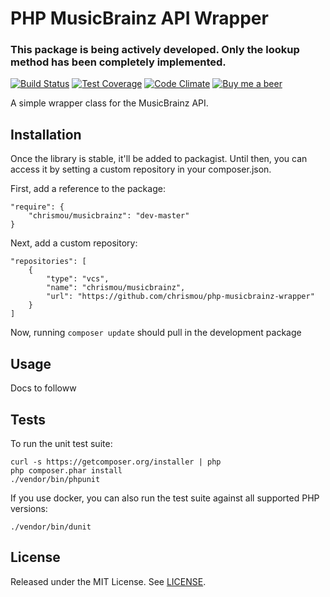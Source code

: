# PHP MusicBrainz API Wrapper

### This package is being actively developed. Only the lookup method has been completely implemented.

[![Build Status](https://travis-ci.org/chrismou/php-musicbrainz-wrapper.svg?branch=master)](https://travis-ci.org/chrismou/php-musicbrainz-wrapper)
[![Test Coverage](https://codeclimate.com/github/chrismou/php-musicbrainz-wrapper/badges/coverage.svg)](https://codeclimate.com/github/chrismou/php-musicbrainz-wrapper/coverage)
[![Code Climate](https://codeclimate.com/github/chrismou/php-musicbrainz-wrapper/badges/gpa.svg)](https://codeclimate.com/github/chrismou/php-musicbrainz-wrapper)
[![Buy me a beer](https://img.shields.io/badge/donate-PayPal-019CDE.svg)](https://www.paypal.me/chrismou)

A simple wrapper class for the MusicBrainz API.

## Installation

Once the library is stable, it'll be added to packagist. Until then, you can access it by setting a custom repository in your composer.json.

First, add a reference to the package:

```
"require": {
    "chrismou/musicbrainz": "dev-master"
}
```

Next, add a custom repository:

```
"repositories": [
    {
        "type": "vcs",
        "name": "chrismou/musicbrainz",
        "url": "https://github.com/chrismou/php-musicbrainz-wrapper"
    }
]
```

Now, running `composer update` should pull in the development package

## Usage

Docs to followw

## Tests

To run the unit test suite:

```
curl -s https://getcomposer.org/installer | php
php composer.phar install
./vendor/bin/phpunit
```

If you use docker, you can also run the test suite against all supported PHP versions:
```
./vendor/bin/dunit
```

## License

Released under the MIT License. See [LICENSE](LICENSE.md).
